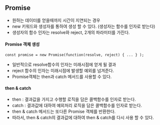 ## Promise
- 원하는 데이터를 얻을때까지 시간이 지연되는 경우
- new 키워드와 생성자를 통하여 생성 할 수 있다. (생성자는 함수를 인자로 받는다)
- 생성자의 함수 인자는 resolve와 reject, 2개의 파라미터를 가진다.
#### Promise 객체 생성
    const promise = new Promise(function(resolve, reject) { ... } );
    
- 일반적으로 resolve함수의 인자는 미래시점에 얻게 될 결과
- reject 함수의 인자는 미래시점에 발생할 예외를 넘겨준다.
- Promise객체는 then과 catch 메서드를 사용할 수 있다.

#### then & catch
- then : 결과값을 가지고 수행할 로직을 담은 콜백함수를 인자로 받는다.
- catch : 결과값에 대하여 예외처리 로직을 담은 콜백함수를 인자로 받는다.
- then & catch 메서드는 또다른 Promise 객체를 반환한다.
- 따라서, then & catch의 결과값에 대하여 then & catch를 다시 사용 할 수 있다.